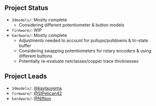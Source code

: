 ## Project Status

- `3dmodels/`: Mostly complete
  - Considering different potentiometer & button models
- `firmware/`: WIP
- `hardware/`: Mostly complete
  - Adjustments needed to account for pullups/pulldowns & tri-state buffer
  - Considering swapping potentiometers for rotary encoders & using different buttons
  - Potentially re-evaluate netclasses/copper trace thicknesses

## Project Leads

- `3dmodels/`: [@kaylauyema](https://github.com/kaylauyema)
- `firmware/`: [@StPelican42](https://github.com/StPelican42)
- `hardware/`: [@Niftion](https://github.com/Niftion)
